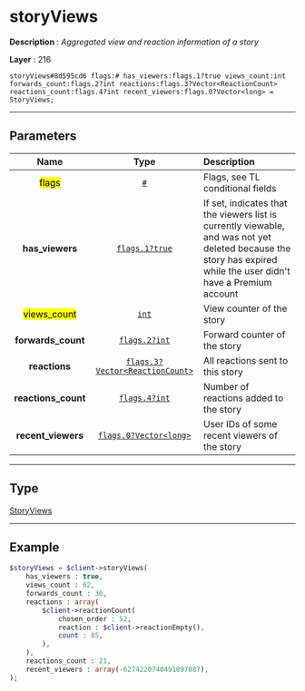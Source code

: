 # storyViews

**Description** : *Aggregated view and reaction information of a story*

**Layer** : 216

```tl
storyViews#8d595cd6 flags:# has_viewers:flags.1?true views_count:int forwards_count:flags.2?int reactions:flags.3?Vector<ReactionCount> reactions_count:flags.4?int recent_viewers:flags.0?Vector<long> = StoryViews;
```

---

## Parameters

| Name | Type | Description |
| :---: | :---: | :--- |
| <mark>flags</mark> | [`#`](type/#) | Flags, see TL conditional fields |
| **has_viewers** | [`flags.1?true`](type/true) | If set, indicates that the viewers list is currently viewable, and was not yet deleted because the story has expired while the user didn't have a Premium account |
| <mark>views_count</mark> | [`int`](type/int) | View counter of the story |
| **forwards_count** | [`flags.2?int`](type/int) | Forward counter of the story |
| **reactions** | [`flags.3?Vector<ReactionCount>`](type/ReactionCount) | All reactions sent to this story |
| **reactions_count** | [`flags.4?int`](type/int) | Number of reactions added to the story |
| **recent_viewers** | [`flags.0?Vector<long>`](type/long) | User IDs of some recent viewers of the story |

---

## Type

[StoryViews](type/StoryViews)

---

## Example

```php
$storyViews = $client->storyViews(
	has_viewers : true,
	views_count : 62,
	forwards_count : 30,
	reactions : array(
		$client->reactionCount(
			chosen_order : 52,
			reaction : $client->reactionEmpty(),
			count : 85,
		),
	),
	reactions_count : 21,
	recent_viewers : array(-6274220740491097887),
);
```